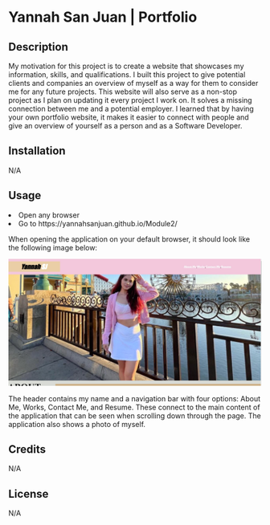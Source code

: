 # Yannah San Juan | Portfolio

## Description

My motivation for this project is to create a website that showcases my information, skills, and qualifications. I built this project to give potential clients and companies an overview of myself as a way for them to consider me for any future projects. This website will also serve as a non-stop project as I plan on updating it every project I work on. It solves a missing connection between me and a potential employer. I learned that by having your own portfolio website, it makes it easier to connect with people and give an overview of yourself as a person and as a Software Developer. 

## Installation

N/A

## Usage
<li>Open any browser</li>
<li>Go to https://yannahsanjuan.github.io/Module2/

When opening the application on your default browser, it should look like the following image below:

![landing page of Yannah San Juan's portfolio](./assets/images/portfolio.jpg)

The header contains my name and a navigation bar with four options: About Me, Works, Contact Me, and Resume. These connect to the main content of the application that can be seen when scrolling down through the page. The application also shows a photo of myself.

## Credits

N/A

## License

N/A
